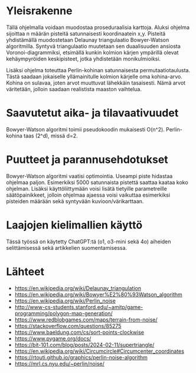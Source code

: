 # Yleisrakenne
Tällä ohjelmalla voidaan muodostaa proseduraalisia karttoja. Aluksi ohjelma sijoittaa n määrän pisteitä satunnaisesti koordinaatein x,y. Pisteitä yhdistämällä muodostetaan Delaunay triangulaatio Bowyer-Watson algoritmilla. Syntyvä triangulaatio muutetaan sen duaalisuuden ansiosta Voronoi-diagrammiksi, etsimällä kunkin kolmion kärjen ympärillä olevat kehäympyröiden keskipisteet, jotka yhdistetään monikulmioiksi.

Lisäksi ohjelma toteuttaa Perlin-kohinan satunnaisesta permutaatiotaulusta. Tästä saadaan jokaiselle yllämainitulle kolmion kärjelle oma kohina-arvo. Kohina on sulavaa, joten arvot muuttuvat lähekkäin tasaisesti. Nämä arvot väritetään, jolloin saadaan realistista maaston vaihtelua.

# Saavutetut aika- ja tilavaativuudet
Bowyer-Watson algoritmi toimii pseudokoodin mukaisesti O(n^2). Perlin-kohina taas (2^d), missä d=2.

# Puutteet ja parannusehdotukset
Bowyer-Watson algoritmi vaatisi optimointia. Useampi piste hidastaa ohjelmaa paljon. Esimerkiksi 5000 satunnaista pistettä saattaa kaataa koko ohjelman. Lisäksi käyttöliittymään voisi lisätä tietyille parametreille säätöpainikkeet, jolloin ohjelmaa ajaessa voisi vaikuttaa esimerkiksi pisteiden määrään sekä syntyvään kuvioon/värikarttaan.

# Laajojen kielimallien käyttö
Tässä työssä on käytetty ChatGPT:tä (o1, o3-mini sekä 4o) aiheiden selittämisessä sekä artikkelien suomentamisessa. 

# Lähteet
- https://en.wikipedia.org/wiki/Delaunay_triangulation
- https://en.wikipedia.org/wiki/Bowyer%E2%80%93Watson_algorithm
- https://en.wikipedia.org/wiki/Perlin_noise
- http://www-cs-students.stanford.edu/~amitp/game-programming/polygon-map-generation/
- https://www.redblobgames.com/maps/terrain-from-noise/
- https://stackoverflow.com/questions/85275 
- https://www.baeldung.com/cs/sort-points-clockwise
- https://www.pygame.org/docs/
- https://bit-101.com/blog/posts/2024-02-11/supertriangle/
- https://en.wikipedia.org/wiki/Circumcircle#Circumcenter_coordinates
- https://rtouti.github.io/graphics/perlin-noise-algorithm
- https://mrl.cs.nyu.edu/~perlin/noise/

